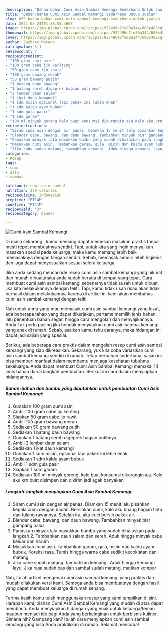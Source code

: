```yaml
---
description: "Bahan-bahan Cumi Asin Sambal Kemangi Sederhana Untuk Jualan"
title: "Bahan-bahan Cumi Asin Sambal Kemangi Sederhana Untuk Jualan"
slug: 659-bahan-bahan-cumi-asin-sambal-kemangi-sederhana-untuk-jualan
date: 2021-05-24T01:58:55.466Z
image: https://img-global.cpcdn.com/recipes/932496e2fe80a344/680x482cq70/cumi-asin-sambal-kemangi-foto-resep-utama.jpg
thumbnail: https://img-global.cpcdn.com/recipes/932496e2fe80a344/680x482cq70/cumi-asin-sambal-kemangi-foto-resep-utama.jpg
cover: https://img-global.cpcdn.com/recipes/932496e2fe80a344/680x482cq70/cumi-asin-sambal-kemangi-foto-resep-utama.jpg
author: Zachary Moreno
ratingvalue: 3.1
reviewcount: 7
recipeingredient:
- "100 gram cumi asin"
- "100 gram cabe ijo keriting"
- "50 gram cabe ijo rawit"
- "100 gram bawang merah"
- "50 gram bawang putih"
- "1 batang daun bawang"
- "1 batang sereh digeprek bagian putihnya"
- "2 lembar daun salam"
- "1 ikat daun kemangi"
- "1 sdm micin opsional tapi pakek ini lebih enak"
- "1 sdm kaldu ayam bubuk"
- "1 sdm gula pasir"
- "1 sdm garam"
- "100 ml minyak goreng kalo buat konsumsi dikurangin aja Kalo aku krn buat disimpen dan dikirim jadi agak banyakan"
recipeinstructions:
- "Siram cumi asin dengan air panas. Diamkan 15 menit lalu pisahkan kepala cumi dengan badan. Bersihkan cumi, kalo aku buang bagian tinta dan tulang rawannya. Setelah itu, aku cuci bersih pakek air."
- "Blender cabe, bawang, dan daun bawang. Tambahkan minyak biar gampang halus"
- "Panaskan minyak lalu masukkan bumbu yang sudah dihaluskan pada langkah 2. Tambahkan daun salam dan sereh. Aduk hingga minyak cabe keluar dan harum"
- "Masukkan cumi asin. Tambahkan garam, gula, micin dan kaldu ayam bubuk. Koreksi rasa. Tumis hingga warna cabe sedikit kecoklatan dan matang."
- "Jika cabe sudah matang, tambahkan kemangi. Aduk hingga kemangi layu. Jika rasa sudah pas dan sambal sudah matang, matikan kompor"
categories:
- Resep
tags:
- cumi
- asin
- sambal

katakunci: cumi asin sambal 
nutrition: 229 calories
recipecuisine: Indonesian
preptime: "PT14M"
cooktime: "PT41M"
recipeyield: "3"
recipecategory: Dinner

---
```



![Cumi Asin Sambal Kemangi](https://img-global.cpcdn.com/recipes/932496e2fe80a344/680x482cq70/cumi-asin-sambal-kemangi-foto-resep-utama.jpg)

Di masa  sekarang , kamu memang dapat memesan masakan praktis tanpa mesti repot membuatnya sendiri. Tapi, untuk kita yang ingin menyajikan masakan special pada keluarga, maka kamu memang lebih baik memasaknya dengan tangan sendiri. Sebab, memasak sendiri lebih higienis dan juga dapat menyesuaikan sesuai selera keluarga.

Jika anda sedang mencari ide resep cumi asin sambal kemangi yang nikmat dan mudah dibuat,maka anda sudah berada di tempat yang tepat. Cara membuat cumi asin sambal kemangi  sebenarnya tidak susah untuk dibuat jika kita melakukannya dengan teliti. Tapi, kamu tidak usah risau akan tidak berhasil dalam melakukannya 
karena di artikel ini kami akan membahas cumi asin sambal kemangi dengan teliti.  



Nah untuk anda yang mau memasak cumi asin sambal kemangi yang lezat, ada beberapa tahap yang dapat dikerjakan, pertama memilih jenis bahan, lalu penentuan bahan segar, hingga cara mengolah dan menyajikannya. Anda Tak perlu pusing jika hendak menyiapkan cumi asin sambal kemangi yang enak di rumah. Sebab, asalkan kamu  tahu caranya, maka hidangan ini dapat jadi sajian yang spesial.

Berikut, ada beberapa cara praktis  dalam mengolah resep cumi asin sambal kemangi yang siap dikreasikan. Sekarang, yuk kita coba variasikan cumi asin sambal kemangi sendiri di rumah. Tetap berbahan sederhana, sajian ini bisa memberi manfaat dalam membantu menjaga kesehatan tubuhmu sekeluarga. Anda dapat membuat Cumi Asin Sambal Kemangi memakai 14 jenis bahan dan 5 langkah pembuatan. Berikut ini cara dalam menyiapkan hidangannya.

<!--inarticleads1-->

##### Bahan-bahan dan bumbu yang dibutuhkan untuk pembuatan Cumi Asin Sambal Kemangi:

1. Gunakan 100 gram cumi asin
1. Ambil 100 gram cabe ijo keriting
1. Siapkan 50 gram cabe ijo rawit
1. Ambil 100 gram bawang merah
1. Sediakan 50 gram bawang putih
1. Sediakan 1 batang daun bawang
1. Gunakan 1 batang sereh digeprek bagian putihnya
1. Ambil 2 lembar daun salam
1. Sediakan 1 ikat daun kemangi
1. Gunakan 1 sdm micin, opsional tapi pakek ini lebih enak
1. Sediakan 1 sdm kaldu ayam bubuk
1. Ambil 1 sdm gula pasir
1. Siapkan 1 sdm garam
1. Sediakan 100 ml minyak goreng, kalo buat konsumsi dikurangin aja. Kalo aku krn buat disimpen dan dikirim jadi agak banyakan




<!--inarticleads2-->

##### Langkah-langkah menyiapkan Cumi Asin Sambal Kemangi:

1. Siram cumi asin dengan air panas. Diamkan 15 menit lalu pisahkan kepala cumi dengan badan. Bersihkan cumi, kalo aku buang bagian tinta dan tulang rawannya. Setelah itu, aku cuci bersih pakek air.
1. Blender cabe, bawang, dan daun bawang. Tambahkan minyak biar gampang halus
1. Panaskan minyak lalu masukkan bumbu yang sudah dihaluskan pada langkah 2. Tambahkan daun salam dan sereh. Aduk hingga minyak cabe keluar dan harum
1. Masukkan cumi asin. Tambahkan garam, gula, micin dan kaldu ayam bubuk. Koreksi rasa. Tumis hingga warna cabe sedikit kecoklatan dan matang.
1. Jika cabe sudah matang, tambahkan kemangi. Aduk hingga kemangi layu. Jika rasa sudah pas dan sambal sudah matang, matikan kompor




Nah, itulah artikel mengenai  cumi asin sambal kemangi  yang praktis dan mudah dilakukan versi kami. Semoga anda bisa membuatnya dengan hasil yang dapat membuat keluarga di rumah senang. 

Terima kasih kamu telah menggunakan resep yang kami tampilkan di sini. Harapan kami, olahan  Cumi Asin Sambal Kemangi yang mudah di atas dapat membantu Anda menyiapkan hidangan yang enak untuk keluarga/teman maupun menjadi ide bagi Anda yang berkeinginan untuk berbisnis kuliner. Gimana nih? Gampang kan? Itulah cara menyiapkan cumi asin sambal kemangi yang bisa Anda praktikkan di rumah. Selamat mencoba!

